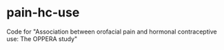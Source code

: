 # pain-hc-use
Code for "Association between orofacial pain and hormonal contraceptive use: The OPPERA study"
